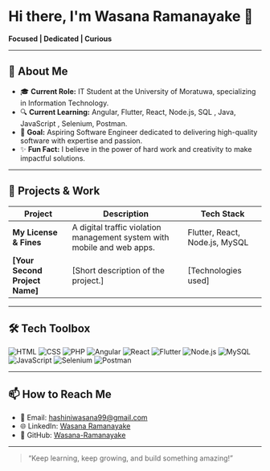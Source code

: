 # Hi there, I'm Wasana Ramanayake 👋

**Focused | Dedicated | Curious**

---

## 🌟 About Me
- 🎓 **Current Role:** IT Student at the University of Moratuwa, specializing in Information Technology.
- 🔍 **Current Learning:** Angular, Flutter, React, Node.js, SQL , Java, JavaScript , Selenium, Postman.
- 🌱 **Goal:** Aspiring Software Engineer dedicated to delivering high-quality software with expertise and passion.
- ✨ **Fun Fact:** I believe in the power of hard work and creativity to make impactful solutions.

---

## 🚀 Projects & Work

| **Project**          | **Description**                                                                 | **Tech Stack**                      |
|-----------------------|---------------------------------------------------------------------------------|-------------------------------------|
| **My License & Fines**| A digital traffic violation management system with mobile and web apps.         | Flutter, React, Node.js, MySQL      |
| **[Your Second Project Name]** | [Short description of the project.]                                       | [Technologies used]                 |

---

## 🛠️ Tech Toolbox

![HTML](https://img.shields.io/badge/-HTML-E34F26?logo=html5&logoColor=white)
![CSS](https://img.shields.io/badge/-CSS-1572B6?logo=css3&logoColor=white)
![PHP](https://img.shields.io/badge/-PHP-777BB4?logo=php&logoColor=white)
![Angular](https://img.shields.io/badge/-Angular-E23237?logo=angular&logoColor=white)
![React](https://img.shields.io/badge/-React-61DAFB?logo=react&logoColor=black)
![Flutter](https://img.shields.io/badge/-Flutter-02569B?logo=flutter&logoColor=white)
![Node.js](https://img.shields.io/badge/-Node.js-339933?logo=node.js&logoColor=white)
![MySQL](https://img.shields.io/badge/-MySQL-4479A1?logo=mysql&logoColor=white)
![JavaScript](https://img.shields.io/badge/-JavaScript-F7DF1E?logo=javascript&logoColor=black)
![Selenium](https://img.shields.io/badge/-Selenium-43B02A?logo=selenium&logoColor=white)
![Postman](https://img.shields.io/badge/-Postman-FF6C37?logo=postman&logoColor=white)

---

## 📫 How to Reach Me
- 📧 Email: [hashiniwasana99@gmail.com](mailto:hashiniwasana99@gmail.com)
- 🌐 LinkedIn: [Wasana Ramanayake](www.linkedin.com/in/wasana-ramanayaka-8b6970290)
- 🌟 GitHub: [Wasana-Ramanayake](https://github.com/Wasana-Ramanayake)

---

> “Keep learning, keep growing, and build something amazing!”

